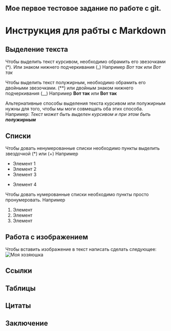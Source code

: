 ## Мое первое тестовое задание по работе с git.

# Инструкция для рабты с Markdown

## Выделение текста

Чтобы выделить текст курсивом, необходимо обрамить его звезочками (*). Или знаком нижнего подчеркивания (_) Например *Вот так* или _Вот так_

Чтобы выделить текст полужирным, необходимо обрамить его двойными звезочками. (**) или двойным знаком нижнего подчеркивания (__) Например **Вот так** или __Вот так__

Альтернативные способы выделения текста курсивом или полужирным нужны для того, чтобы мы моги совмещать оба этих способа. Например: _Текст может быть выделен курсивом и при этом быть **полужирным**_

## Списки

Чтобы довать ненумерованные списки необходимо пункты выделить звездочкой (*)  или (+) Например
* Элемент 1
* Элемент 2
* Элемент 3
+ Элемент 4

Чтобы довать нумерованные списки необходимо пункты просто пронумеровать. Например
1. Элемент 
2. Элемент 
3. Элемент 

## Работа с изображением

Чтобы вставить изображение в текст написать сделать следующее:![Моя хозяюшка](DSC_0047.jpg)


## Ссылки

## Таблицы

## Цитаты

## Заключение 